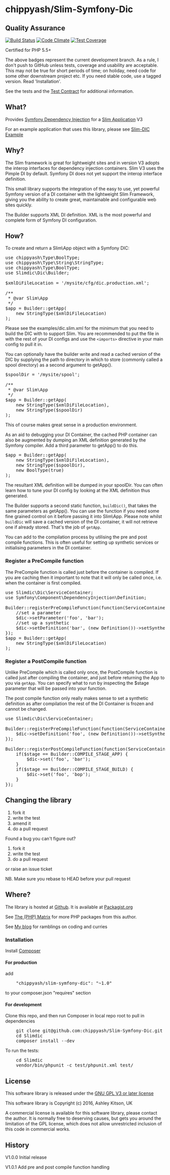 # chippyash/Slim-Symfony-Dic

## Quality Assurance

[![Build Status](https://travis-ci.org/chippyash/Slim-Symfony-Dic.svg?branch=master)](https://travis-ci.org/chippyash/Slim-Symfony-Dic)
[![Code Climate](https://codeclimate.com/github/chippyash/Slim-Symfony-Dic/badges/gpa.svg)](https://codeclimate.com/github/chippyash/Slim-Symfony-Dic)
[![Test Coverage](https://codeclimate.com/github/chippyash/Slim-Symfony-Dic/badges/coverage.svg)](https://codeclimate.com/github/chippyash/Slim-Symfony-Dic/coverage)

Certified for PHP 5.5+

The above badges represent the current development branch.  As a rule, I don't push
 to GitHub unless tests, coverage and usability are acceptable.  This may not be
 true for short periods of time; on holiday, need code for some other downstream
 project etc.  If you need stable code, use a tagged version. Read 'Installation'.

See the tests and the [Test Contract](https://github.com/chippyash/Slim-Symfony-Dic/blob/master/docs/Test-Contract.md) for additional information.

## What?

Provides [Symfony Dependency Injection](http://symfony.com/doc/current/components/dependency_injection/introduction.html) 
for a [Slim Application](http://www.slimframework.com/) V3

For an example application that uses this library, please see [Slim-DIC Example](https://github.com/the-matrix/Slim-Dic-Example)


## Why?

The Slim framework is great for lightweight sites and in version V3 adopts the interop
interfaces for dependency injection containers. Slim V3 uses the Pimple DI by default.
Symfony DI does not yet support the interop interface definition.

This small library supports the integration of the easy to use, yet powerful
Symfony version of a DI container with the lightweight Slim Framework, giving 
you the ability to create great, maintainable and configurable web sites quickly.

The Builder supports XML DI definition.  XML is the most powerful and complete form 
of Symfony DI configuration.

## How?

To create and return a Slim\App object with a Symfony DIC:

<pre>
use chippyash\Type\BoolType;
use chippyash\Type\String\StringType;
use chippyash\Type\BoolType;
use Slimdic\Dic\Builder;

$xmlDiFileLocation = '/mysite/cfg/dic.production.xml';

/**
 * @var Slim\App
 */
$app = Builder::getApp(
    new StringType($xmlDiFileLocation)
);
</pre>

Please see the examples/dic.slim.xml for the minimum that you need to build the DIC
with to support Slim.  You are recommended to put the file in with the rest of your
DI configs and use the `<imports>` directive in your main config to pull it in.

You can optionally have the builder write and read a cached version of the DIC by
supplying the path to directory in which to store (commonly called a spool directory)
as a second argument to getApp().

<pre>
$spoolDir = '/mysite/spool';

/**
 * @var Slim\App
 */
$app = Builder::getApp(
    new StringType($xmlDiFileLocation),
    new StringType($spoolDir)
);
</pre>

This of course makes great sense in a production environment.

As an aid to debugging your DI Container, the cached PHP container can also be augmented
by dumping an XML definition generated by the Symfony compiler.  Add a third parameter
to getApp() to do this.

<pre>
$app = Builder::getApp(
    new StringType($xmlDiFileLocation),
    new StringType($spoolDir),
    new BoolType(true)
);
</pre>

The resultant XML definition will be dumped in your spoolDir.  You can often learn how
to tune your DI config by looking at the XML definition thus generated.

The Builder supports a second static function, `buildDic()`, that takes the same parameters
as getApp().  You can use the function if you need some fine grained control on it
before passing it into Slim\App. Please note whilst `buildDic` will save a cached version
of the DI container, it will not retrieve one if already stored.  That's the job of
`getApp`.

You can add to the compilation process by utilising the pre and post compile functions.
This is often useful for setting up synthetic services or initialising parameters in
the DI container.

### Register a PreCompile function

The PreCompile function is called just before the container is compiled. If you are caching
then it important to note that it will only be called once, i.e. when the container
is first compiled.

<pre>
use Slimdic\Dic\ServiceContainer;
use Symfony\Component\DependencyInjection\Definition;

Builder::registerPreCompileFunction(function(ServiceContainer $dic) {
    //set a parameter
    $dic->setParameter('foo', 'bar');
    //set up a synthetic
    $dic->setDefinition('bar', (new Definition())->setSynthetic(true));
});
$app = Builder::getApp(
    new StringType($xmlDiFileLocation)
);
</pre>

### Register a PostCompile function

Unlike PreCompile which is called only once, the PostCompile function is called just 
after compiling the container, and just before returning the App to you via `getApp`.
You can specify what to run by inspecting the $stage parameter that will be passed
into your function.

The post compile function only really makes sense to set a synthetic definition as
after compilation the rest of the DI Container is frozen and cannot be changed.

<pre>
use Slimdic\Dic\ServiceContainer;

Builder::registerPreCompileFunction(function(ServiceContainer $dic) {
    $dic->setDefinition('foo', (new Definition())->setSynthetic(true));
});

Builder::registerPostCompileFunction(function(ServiceContainer $dic, $stage) {
    if($stage == Builder::COMPILE_STAGE_APP) {
        $dic->set('foo', 'bar');
    }
    if($stage == Builder::COMPILE_STAGE_BUILD) {
        $dic->set('foo', 'bop');
    }
});
</pre>

## Changing the library

1.  fork it
2.  write the test
3.  amend it
4.  do a pull request

Found a bug you can't figure out?

1.  fork it
2.  write the test
3.  do a pull request

or raise an issue ticket

NB. Make sure you rebase to HEAD before your pull request

## Where?

The library is hosted at [Github](https://github.com/chippyash/Slim-Symfony-Dic). It is
available at [Packagist.org](https://packagist.org/packages/chippyash/slim-symfony-dic)

See [The (PHP) Matrix](http://the-matrix.github.io/packages/) for more PHP packages from
this author.

See [My blog](http://zf4.biz) for ramblings on coding and curries

### Installation

Install [Composer](https://getcomposer.org/)

#### For production

add

<pre>
    "chippyash/slim-symfony-dic": "~1.0"
</pre>

to your composer.json "requires" section

#### For development

Clone this repo, and then run Composer in local repo root to pull in dependencies

<pre>
    git clone git@github.com:chippyash/Slim-Symfony-Dic.git Slimdic
    cd Slimdic
    composer install --dev
</pre>

To run the tests:

<pre>
    cd Slimdic
    vendor/bin/phpunit -c test/phpunit.xml test/
</pre>

## License

This software library is released under the [GNU GPL V3 or later license](http://www.gnu.org/copyleft/gpl.html)

This software library is Copyright (c) 2016, Ashley Kitson, UK

A commercial license is available for this software library, please contact the author. 
It is normally free to deserving causes, but gets you around the limitation of the GPL
license, which does not allow unrestricted inclusion of this code in commercial works.

## History

V1.0.0 Initial release

V1.0.1 Add pre and post compile function handling
